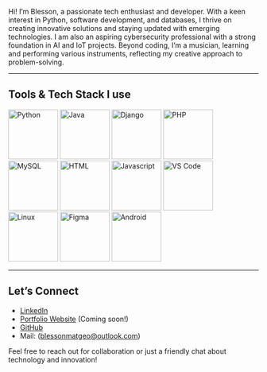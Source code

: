 
Hi! I’m Blesson, a passionate tech enthusiast and developer. With a keen interest in Python, software development, and databases, I thrive on creating innovative solutions and staying updated with emerging technologies. I am also an aspiring cybersecurity professional with a strong foundation in AI and IoT projects. Beyond coding, I’m a musician, learning and performing various instruments, reflecting my creative approach to problem-solving.

---

## Tools & Tech Stack I use

<p>
  <!-- Languages and Technologies -->
  <img src="https://imgs.search.brave.com/6T3D-U0mn4vKQ1nh5aKDG-98TVCJqIJpujz1z8CCG0k/rs:fit:500:0:0:0/g:ce/aHR0cHM6Ly91cGxv/YWQud2lraW1lZGlh/Lm9yZy93aWtpcGVk/aWEvY29tbW9ucy8x/LzFmL1B5dGhvbl9s/b2dvXzAxLnN2Zw" alt="Python" width="100" height="100" />
  <img src="https://imgs.search.brave.com/j6wDiqSrRFDP94uhwRKdlhWIBQIlAFSR2Gs8DgWOs_s/rs:fit:500:0:0:0/g:ce/aHR0cHM6Ly9jZG40/Lmljb25maW5kZXIu/Y29tL2RhdGEvaWNv/bnMvbG9nb3MtYW5k/LWJyYW5kcy81MTIv/MTgxX0phdmFfbG9n/b19sb2dvcy01MTIu/cG5n" alt="Java" width="100" height="100" />
  <img src="https://camo.githubusercontent.com/2ea2f5d54a9fda39c543ef1d1948b6e5b1fba0798b383963b5550de7c4eb16ee/68747470733a2f2f63646e2e6a7364656c6976722e6e65742f67682f64657669636f6e732f64657669636f6e2f69636f6e732f646a616e676f2f646a616e676f2d706c61696e2e737667" alt="Django" width="100" height="100" />
  <img src="https://camo.githubusercontent.com/92a977256f3f2b4ef99e6684c1d88f1ac0394ed909893e5e56cb3539a31f2590/68747470733a2f2f63646e2e6a7364656c6976722e6e65742f67682f64657669636f6e732f64657669636f6e2f69636f6e732f7068702f7068702d6f726967696e616c2e737667" alt="PHP" width="100" height="100" />
  <img src="https://camo.githubusercontent.com/8b690f4dff81513c7425f3b8f6e66b34a1dea43e22562037eeb5449d18571c89/68747470733a2f2f63646e2e6a7364656c6976722e6e65742f67682f64657669636f6e732f64657669636f6e2f69636f6e732f6d7973716c2f6d7973716c2d6f726967696e616c2e737667" alt="MySQL" width="100" height="100" />
  <img src="https://camo.githubusercontent.com/6647554cf19482c32acc6a6a3b8bd68b845fafabd474595e7e92dead3075c3ea/68747470733a2f2f63646e2e6a7364656c6976722e6e65742f67682f64657669636f6e732f64657669636f6e2f69636f6e732f68746d6c352f68746d6c352d6f726967696e616c2e737667" alt="HTML" width="100" height="100" />
  <img src="https://camo.githubusercontent.com/426c1121b29abc64a6b1af1e3aa3091abb38e39c87054720b765af1425c74e7f/68747470733a2f2f63646e2e6a7364656c6976722e6e65742f67682f64657669636f6e732f64657669636f6e2f69636f6e732f6a6176617363726970742f6a6176617363726970742d6f726967696e616c2e737667" alt="Javascript" width="100" height="100" />
  <img src="https://camo.githubusercontent.com/f39f203ca1defeb47e3505ef9044d3303c038c60de7e67f6c229992602e59128/68747470733a2f2f63646e2e6a7364656c6976722e6e65742f67682f64657669636f6e732f64657669636f6e2f69636f6e732f7673636f64652f7673636f64652d6f726967696e616c2e737667" alt="VS Code" width="100" height="100" />
  <img src="https://imgs.search.brave.com/es91XeGf_tHLoaXckCj5manJ5Vfs9CWgRokrZ0_Uqlk/rs:fit:500:0:0:0/g:ce/aHR0cHM6Ly8xMDAw/bG9nb3MubmV0L3dw/LWNvbnRlbnQvdXBs/b2Fkcy8yMDE3LzAz/L0xJTlVYLUxPR08t/NDUzeDUwMC5wbmc" alt="Linux" width="100" height="100" />
  <img src="https://imgs.search.brave.com/YrtTGvokiIpRUIoYmiygPnfrvap7m5vVEGnhsPU_i74/rs:fit:500:0:0:0/g:ce/aHR0cHM6Ly9sb2dv/dHlwLnVzL2ZpbGUv/ZmlnbWEuc3Zn" alt="Figma" width="100" height="100" />
  <img src="https://imgs.search.brave.com/GhZ6K1MeTakUYxgQG_2vMo1eulDDkfFRb_CKNYGlzrg/rs:fit:500:0:0:0/g:ce/aHR0cHM6Ly91cGxv/YWQud2lraW1lZGlh/Lm9yZy93aWtpcGVk/aWEvY29tbW9ucy9j/L2MxL0FuZHJvaWRf/U3R1ZGlvX2ljb25f/KDIwMjMpLnN2Zw" alt="Android" width="100" height="100" />
</p>



---

## Let’s Connect
- [LinkedIn](https://www.linkedin.com/in/blesson-georgye)
- [Portfolio Website](#) (Coming soon!)
- [GitHub](https://github.com/blesson-georgye)
- Mail: (blessonmatgeo@outlook.com)

Feel free to reach out for collaboration or just a friendly chat about technology and innovation!


<!--
**blessonmatgeo/blessonmatgeo** is a ✨ _special_ ✨ repository because its `README.md` (this file) appears on your GitHub profile.

Here are some ideas to get you started:

- 🔭 I’m currently working on ...
- 🌱 I’m currently learning ...
- 👯 I’m looking to collaborate on ...
- 🤔 I’m looking for help with .̨..
- 💬 Ask me about ...
- 📫 How to reach me: ...
- 😄 Pronouns: ...
- ⚡ Fun fact: ...
-->
